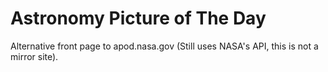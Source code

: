 # Astronomy Picture of The Day

Alternative front page to apod.nasa.gov (Still uses NASA's API, this is not a mirror site).
